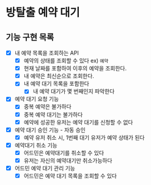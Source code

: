 #  방탈출 예약 대기

## 기능 구현 목록

- [x] 내 예약 목록을 조회하는 API
  - [x] 예약의 상태를 조회할 수 있다 ex) `예약`
  - [x] 현재 날짜를 포함하여 이후의 예약을 조회한다. 
  - [x] 내 예약은 최신순으로 조회한다.
  - [x] 내 예약 대기 목록을 포함한다
    - [x] 내 예약 대기가 몇 번째인지 파악한다

- [x] 예약 대기 요청 기능
  - [x] 중복 예약은 불가하다
  - [x] 중복 예약 대기는 불가하다
  - [x] 예약에 성공한 유저는 예약 대기를 신청할 수 없다
  
- [x] 예약 대기 승인 기능 - 자동 승인
  - [x] 예약 유저 취소 시, 1번째 대기 유저가 예약 상태가 된다

- [x] 예약대기 취소 기능
  - [x] 어드민은 예약대기를 취소할 수 있다
  - [x] 유저는 자신의 예약대기만 취소가능하다

- [x] 어드민 예약 대기 관리 기능
  - [x] 어드민은 예약 대기 목록을 조회할 수 있다
